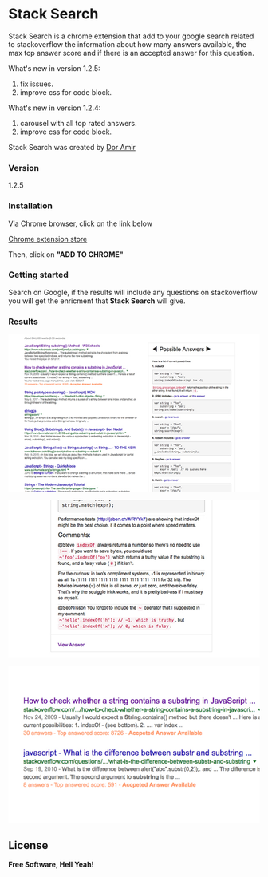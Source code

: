 # Stack Search

Stack Search is a chrome extension that add to your google search related to stackoverflow the information about how many answers available, the max top answer score and if there is an accepted answer for this question.  

What's new in version 1.2.5:
1. fix issues.
2. improve css for code block. 

What's new in version 1.2.4:
1. carousel with all top rated answers.
2. improve css for code block. 

Stack Search was created by [Dor Amir](amirdor@gmail.com)
### Version
1.2.5

### Installation
Via Chrome browser, click on the link below

[Chrome extension store]( https://chrome.google.com/webstore/detail/stack-search/mmbkjfdlhegphofeodeinpbcifaobacl?utm_source=github&utm_medium=readme)

Then, click on **"ADD TO CHROME"**

### Getting started
Search on Google, if the results will include any questions on stackoverflow you will get the enricment that **Stack Search** will give. 

### Results
![Possible Answer](screenshots/results2.jpg)


![Possible Answer](screenshots/results3.jpg)


![Results](screenshots/results.jpg)

License
----

**Free Software, Hell Yeah!**

